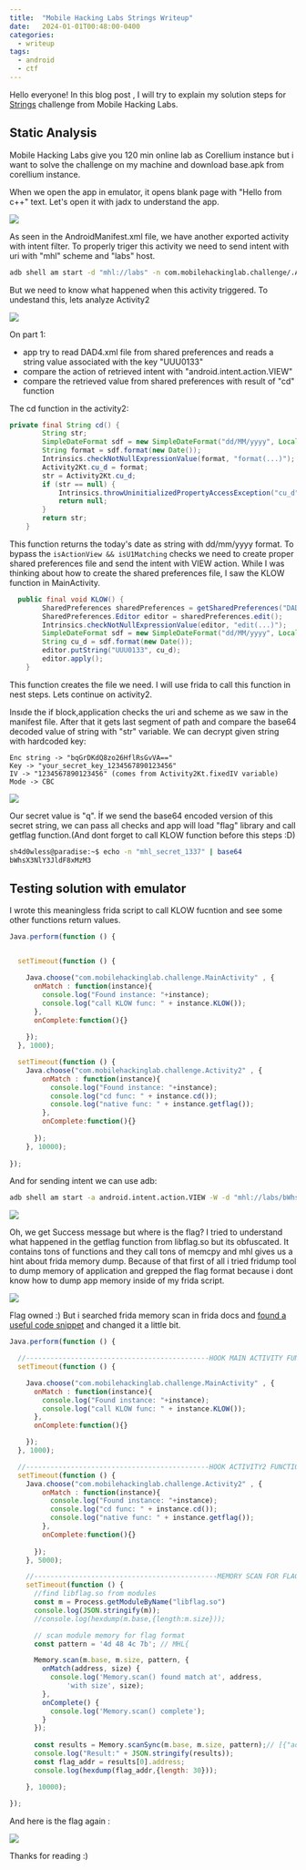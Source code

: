 ```yaml
---
title:  "Mobile Hacking Labs Strings Writeup"
date:   2024-01-01T00:48:00-0400
categories:
  - writeup
tags:
  - android
  - ctf
---
```



Hello everyone!
In this blog post , I will try to explain my solution steps for [Strings](https://www.mobilehackinglab.com/course/lab-strings) challenge from Mobile Hacking Labs. 

## Static Analysis
Mobile Hacking Labs give you 120 min online lab as Corellium instance but i want to solve the challenge on my machine and download base.apk from corellium instance. 

When we open the app in emulator, it opens blank page with "Hello from c++" text. Let's open it with jadx to understand the app.

![](/assets/images_mhl_strings/activity2manifest.png)

As seen in the AndroidManifest.xml file, we have another exported activity with intent filter. To properly triger this activity we need to send intent with uri with "mhl" scheme and "labs" host.
```bash
adb shell am start -d "mhl://labs" -n com.mobilehackinglab.challenge/.Activity2
```
But we need to know what happened when this activity triggered. To undestand this, lets analyze Activity2

![](/assets/images_mhl_strings/activity2part1.png)
 
On part 1:
- app try to read DAD4.xml file from shared preferences and reads a string value associated with the key "UUU0133"
- compare the action of retrieved intent with "android.intent.action.VIEW"
- compare the retrieved value from shared preferences with result of "cd" function

The cd function in the activity2:

```java
private final String cd() {
        String str;
        SimpleDateFormat sdf = new SimpleDateFormat("dd/MM/yyyy", Locale.getDefault());
        String format = sdf.format(new Date());
        Intrinsics.checkNotNullExpressionValue(format, "format(...)");
        Activity2Kt.cu_d = format;
        str = Activity2Kt.cu_d;
        if (str == null) {
            Intrinsics.throwUninitializedPropertyAccessException("cu_d");
            return null;
        }
        return str;
    }
```
This function returns the today's date as string with dd/mm/yyyy format. To bypass the `isActionView && isU1Matching` checks we need to create proper shared preferences file and send the intent with VIEW action. While I was thinking about how to create the shared preferences file, I saw the KLOW function in MainActivity.

```java
  public final void KLOW() {
        SharedPreferences sharedPreferences = getSharedPreferences("DAD4", 0);
        SharedPreferences.Editor editor = sharedPreferences.edit();
        Intrinsics.checkNotNullExpressionValue(editor, "edit(...)");
        SimpleDateFormat sdf = new SimpleDateFormat("dd/MM/yyyy", Locale.getDefault());
        String cu_d = sdf.format(new Date());
        editor.putString("UUU0133", cu_d);
        editor.apply();
    }
```
This function creates the file we need. I will use frida to call this function in nest steps. Lets continue on activity2.

Insıde the if block,application checks the uri and scheme as we saw in the manifest file. After that it gets last segment of path and compare the base64 decoded value of string with "str" variable. We can decrypt given string with hardcoded key:

```
Enc string -> "bqGrDKdQ8zo26HflRsGvVA=="
Key -> "your_secret_key_1234567890123456"
IV -> "1234567890123456" (comes from Activity2Kt.fixedIV variable)
Mode -> CBC
```
![](/assets/images_mhl_strings/cyberchef.png)

Our secret value is "q". İf we send the base64 encoded version of this secret string, we can pass all checks and app will load "flag" library and call getflag function.(And dont forget to call KLOW function before this steps :D)
```sh
sh4d0wless@paradise:~$ echo -n "mhl_secret_1337" | base64
bWhsX3NlY3JldF8xMzM3

```


## Testing solution with emulator

I wrote this meaningless frida script to call KLOW fucntion and see some other functions return values.
```js
Java.perform(function () {


  setTimeout(function () {

    Java.choose("com.mobilehackinglab.challenge.MainActivity" , {
      onMatch : function(instance){ 
        console.log("Found instance: "+instance);
        console.log("call KLOW func: " + instance.KLOW());
      },
      onComplete:function(){}
    
    });
  }, 1000);

  setTimeout(function () {
    Java.choose("com.mobilehackinglab.challenge.Activity2" , {
        onMatch : function(instance){ 
          console.log("Found instance: "+instance);
          console.log("cd func: " + instance.cd());
          console.log("native func: " + instance.getflag());
        },
        onComplete:function(){}
      
      });
    }, 10000);
  
});
```
And for sending intent we can use adb:
```sh
adb shell am start -a android.intent.action.VIEW -W -d "mhl://labs/bWhsX3NlY3JldF8xMzM3" -n com.mobilehackinglab.challenge/.Activity
```
![](/assets/images_mhl_strings/result1.png)

Oh, we get Success message but where is the flag? I tried to understand what happened in the getflag function from libflag.so but its obfuscated. It contains tons of functions and they call tons of memcpy and mhl gives us a hint about frida memory dump. Because of that first of all i tried fridump tool to dump memory of application and grepped the flag format because i dont know how to dump app memory inside of my frida script.

![](/assets/images_mhl_strings/result2.png)

Flag owned :)
But i searched frida memory scan in frida docs and [found a useful code snippet](https://frida.re/docs/javascript-api/#memory) and changed it a little bit.

```js
Java.perform(function () {

  //---------------------------------------------HOOK MAIN ACTIVITY FUNCTIONS------------------
  setTimeout(function () {

    Java.choose("com.mobilehackinglab.challenge.MainActivity" , {
      onMatch : function(instance){ 
        console.log("Found instance: "+instance);
        console.log("call KLOW func: " + instance.KLOW());
      },
      onComplete:function(){}

    });
  }, 1000);

  //---------------------------------------------HOOK ACTIVITY2 FUNCTIONS------------------
  setTimeout(function () {
    Java.choose("com.mobilehackinglab.challenge.Activity2" , {
        onMatch : function(instance){ 
          console.log("Found instance: "+instance);
          console.log("cd func: " + instance.cd());
          console.log("native func: " + instance.getflag());
        },
        onComplete:function(){}
      
      });
    }, 5000);

    //---------------------------------------------MEMORY SCAN FOR FLAG------------------
    setTimeout(function () {
      //find libflag.so from modules
      const m = Process.getModuleByName("libflag.so")
      console.log(JSON.stringify(m));
      //console.log(hexdump(m.base,{length:m.size}));

      // scan module memory for flag format 
      const pattern = '4d 48 4c 7b'; // MHL{

      Memory.scan(m.base, m.size, pattern, {
        onMatch(address, size) {
          console.log('Memory.scan() found match at', address,
              'with size', size);
        },
        onComplete() {
          console.log('Memory.scan() complete');
        }
      });
      
      const results = Memory.scanSync(m.base, m.size, pattern);// [{"address":"0x7025edb83fc0","size":4}] 
      console.log("Result:" + JSON.stringify(results));
      const flag_addr = results[0].address;
      console.log(hexdump(flag_addr,{length: 30}));

    }, 10000);
  
});
```
And here is the flag again :

![](/assets/images_mhl_strings/frida_memscan.png)

Thanks for reading :)
